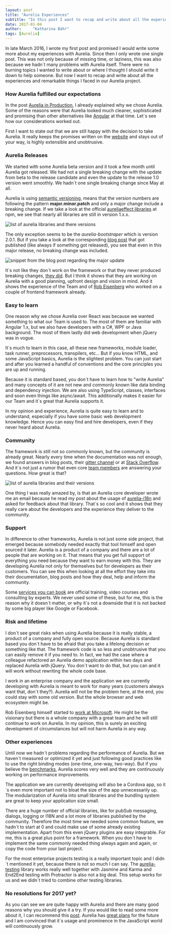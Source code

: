 ```yaml
---
layout: post
title: "Aurelia Experiences"
subtitle: "In this post I want to recap and write about all the experiences and remarkable things I faced in our Aurelia project."
date: 2017-01-04
author:     "Katharina Bähr"
tags: [Aurelia]
---
```



<p class="intro">
<span class="dropcap">I</span>n late March 2016, I wrote my first post and promised I would write some more about my experiences with Aurelia. 
Since then I only wrote one single post. This was not only because of missing time, or laziness, this was also because we hadn´t many problems with Aurelia itself.
There were no burning topics I wanted to write about or where I thought I should write it down to help someone.
But now I want to recap and write about all the experiences and remarkable things I faced in our Aurelia project.
</p>

<h3>How Aurelia fulfilled our expectations</h3>

In the post <a href="/aurelia-in-production/" title="link to the Aurelia in production post">Aurelia in Production</a>, I already explained why we chose Aurelia.
Some of the reasons were that Aurelia looked much cleaner, sophisticated and promising than other alternatives like <a href="https://angular.io/" title="link to Angular">Angular</a> at that time. Let´s see how our considerations worked out.

First I want to state out that we are still happy with the decision to take Aurelia.
It really keeps the promises written on the <a href="http://aurelia.io/hub.html#/doc/article/aurelia/framework/latest/what-is-aurelia/3">website</a> and stays out of your way, 
is highly extensible and unobtrusive.

<h3>Aurelia Releases</h3>

We started with some Aurelia beta version and it took a few month until Aurelia got <a href="http://blog.aurelia.io/2016/07/27/aurelia-1-0-is-here/"></a>released.
We had not a single breaking change with the update from beta to the release candidate and even the update
to the release 1.0 version went smoothly. We hadn´t one single breaking change since May at all.

Aurelia is using <a href="http://semver.org/">semantic versioning</a>, means that the 
version numbers are following the pattern <b>major.minor.patch</b> and only a major change
include a breaking change. If we take a look at the official
<a href="https://www.npmjs.com/search?q=aurelia&page=2&ranking=optimal">aureliaeffect libraries</a> at npm, we see that nearly all
libraries are still in version 1.x.x.

<img src="{{ '/assets/img/list-of-aurelia-libs.jpg' | prepend: site.baseurl }}" alt="list of aurelia libraries and there versions"/>

The only exception seems to be the <em>aurelia-bootstraper</em> which is version 2.0.1. But if you take a look at the corresponding
<a href="http://blog.aurelia.io/2016/12/08/big-aurelia-release-update/">blog post</a> that got published (like always if something got released), you see that
even in this major release, no breaking change was included.

<img src="{{ '/assets/img/aurelia-major-update.png' | prepend: site.baseurl }}" alt="snippet from the blog post regarding the major update"/>

It´s not like they don´t work on the framework or that they never produced breaking changes, <a href="http://blog.aurelia.io/2016/09/07/patch-releases-9-7-2016-2/">they did</a>.
But I think it shows that they are working on Aurelia with a good planning, upfront design and vision in mind. And it shows the experience of the Team and of <a href="http://robeisenberg.com/">Rob Eisenberg</a>
who worked on a couple of frontend framework already.


<h3>Easy to learn</h3>

One reason why we chose Aurelia over React was because we wanted something to what our Team is used to. 
The most of them are familiar with Angular 1.x, but we also have developers with a C#, WPF or Java background. 
The most of them lastly did web development when jQuery was in vogue.

It´s much to learn in this case, all these new frameworks, module loader, task runner, preprocessors, transpilers, etc...
But if you know HTML, and some JavaScript basics, Aurelia is the slightest problem. You can just start and after you learned a handful of conventions and the core principles
you are up and running.

Because it is standard based, you don´t have to learn how to "write Aurelia" and many concepts of it are not new and commonly known like data binding and dependency injection.
We are also using TypeScript, classes, interfaces and soon even things like async/await. This additionally makes it easier for our Team and it´s great that Aurelia supports it.

In my opinion and experience, Aurelia is quite easy to learn and to understand, especially if you have some basic web development knowledge.
Hence you can easy find and hire developers, even if they never heard about Aurelia.


<h3>Community</h3>

The framework is still not so commonly known, but the community is already great. Nearly every time when the documentation was not enough, we found answers in blog posts, their <a href="https://gitter.im/aurelia/Discuss" title="link to the aurelia gitter channel">gitter channel</a>
or at <a href="http://stackoverflow.com/questions/tagged/aurelia" title="link to stack overflow with tag aurelia">Stack Overflow</a>. And it´s not just a rumor that even core <a href="http://aurelia.io/team.html" title="link to aurelia team">team members</a> are answering your questions. How great is that?

<img src="{{ '/assets/img/Aurelia-SO.png' | prepend: site.baseurl }}" alt="list of aurelia libraries and their versions"/>

One thing I was really amazed by, is that an Aurelia core developer wrote me an email because he read my post about the usage of 
<a href="http://kabaehr.de/blog/aurelia-advanced-i18n/" title="link to aurelia i18n">aurelia-i18n</a> and asked for feedback about that library. That´s so cool and it shows that
they really care about the developers and the experience they deliver to the community.


<h3>Support</h3>

In difference to other frameworks, Aurelia is not just some side project, that emerged because somebody needed exactly that tool himself and open sourced it later.
Aurelia is a product of a company and there are a lot of people that are working on it.
That means that you get full support of everything you need because they want to earn money with this. They are developing Aurelia not only for themselves but for developers as their customers.
You can see this when looking at all the effort they take into their documentation, blog posts and how they deal, help and inform the community.

Some <a href="http://aurelia.io/hub.html#/doc/article/aurelia/framework/latest/business-advantages/2" title="link to buyable services">services you can book</a> are official training, video courses and consulting by experts.
We never used some of these, but for me, this is the reason why it doesn´t matter, or why it´s not a downside that it is not backed by some big player like Google or Facebook.


<h3>Risk and lifetime</h3>

I don´t see great risks when using Aurelia because it is really stable, a product of a company and fully open source.
Because Aurelia is standard based you don´t have to be afraid that you take a lifelong decision or something like that. The framework code is so less and unobtrusive that you can easily remove it if you need to.
In fact, we had the case where a colleague refactored an Aurelia demo application within two days and replaced Aurelia with jQuery.
You don´t want to do that, but you can and it will work without rewriting the whole code base.

I work in an enterprise company and the application we are currently developing with Aurelia is meant to work for many years (customers always want that, don´t they?).
Aurelia will not be the problem here, at the end, you could stay with some old version. But the whole browser and web ecosystem might be.

Rob Eisenberg himself started to <a href="http://eisenbergeffect.bluespire.com/joining-microsoft/" title="link to robs post about joining microsoft">work at Microsoft</a>.
He might be the visionary but there is a whole company with a great team and he will still continue to work on Aurelia.
In my opinion, this is surely an exciting development of circumstances but will not harm Aurelia in any way.


<h3>Other experiences</h3>

Until now we hadn´t problems regarding the performance of Aurelia. But we haven´t measured or optimized it yet and just following good practices like to use the right binding modes (one-time, one-way, two-way).
But if you believe the <a href="http://www.stefankrause.net/wp/?p=316" title="link to a JS framework benchmark">benchmarks</a>, Aurelia scores very well and they are continuously working on performance improvements. 


The application we are currently developing will also be a Cordova app, so it´s even more important not to bloat the size of the app unnecessarily up. 
The modularization of Aurelia into small libraries and the bundling system are great to keep your application size small.

There are a huge number of official libraries, like for pubSub messaging, dialogs, logging or I18N and a lot more of libraries published by the community.
Therefore the most time we needed some common feature, we hadn´t to start at 0 and could make use of some already existing implementation. Apart from this even jQuery plugins are easy integrable.
For me, this is a great plus point for a framework. When you don´t have to implement the same commonly needed thing always again and again, or copy the code from your last project.

For the most enterprise projects testing is a really important topic and I didn´t mentioned it yet, because there is not so much I can say.
The <a href="https://github.com/aurelia/testing" title="">aurelia-testing</a> library works really well together with Jasmine and Karma 
and End2End testing with Protractor is also not a big deal. This setup works for us and we didn´t tried to combine other testing libraries.


<h3>No resolutions for 2017 yet?</h3>

As you can see we are quite happy with Aurelia and there are many good reasons why you should give it a try. If you would like to read some more about it, I can recommend this <a href="http://ilikekillnerds.com/2016/12/give-aurelia-chance-2017/">post</a>. 
Aurelia has <a href="http://blog.aurelia.io/2017/01/02/aurelia-2017-resolutions/">great plans</a> for the future and I am convinced that it´s usage and prominence in the JavaScript world will continuously grow. 
